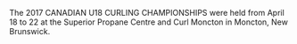 The 2017 CANADIAN U18 CURLING CHAMPIONSHIPS were held from April 18 to 22 at the Superior Propane Centre and Curl Moncton in Moncton, New Brunswick.

